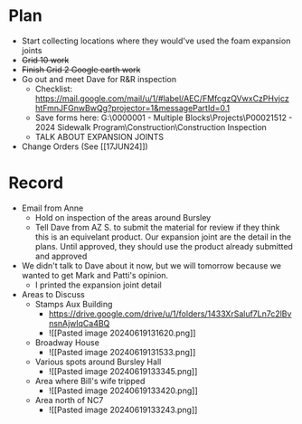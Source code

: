 # Plan
- Start collecting locations where they would've used the foam expansion joints
- ~~Grid 10 work~~
- ~~Finish Grid 2 Google earth work~~
- Go out and meet Dave for R&R inspection
	- Checklist: https://mail.google.com/mail/u/1/#label/AEC/FMfcgzQVwxCzPHvjczhtFmnJFGnwBwQg?projector=1&messagePartId=0.1
	- Save forms here: G:\0000001 - Multiple Blocks\Projects\P00021512 - 2024 Sidewalk Program\Construction\Construction Inspection
	- TALK ABOUT EXPANSION JOINTS
-  Change Orders (See [[17JUN24]])

# Record
- Email from Anne
	- Hold on inspection of the areas around Bursley
	- Tell Dave from AZ S. to submit the material for review if they think this is an equivelant product. Our expansion joint are the detail in the plans. Until approved, they should use the product already submitted and approved
- We didn't talk to Dave about it now, but we will tomorrow because we wanted to get Mark and Patti's opinion.
	- I printed the expansion joint detail
- Areas to Discuss
	- Stamps Aux Building
		- https://drive.google.com/drive/u/1/folders/1433XrSaluf7Ln7c2lBvnsnAjwlqCa4BQ
		- ![[Pasted image 20240619131620.png]]
	- Broadway House
		- ![[Pasted image 20240619131533.png]]
	- Various spots around Bursley Hall
		- ![[Pasted image 20240619133345.png]]
	- Area where Bill's wife tripped
		- ![[Pasted image 20240619133420.png]]
	- Area north of NC7
		- ![[Pasted image 20240619133243.png]]